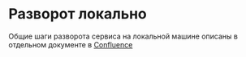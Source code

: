 # Разворот локально

Общие шаги разворота сервиса на локальной машине описаны в отдельном документе в [Confluence](https://greensight.atlassian.net/wiki/spaces/ENSI/pages/362676232/Backend-)